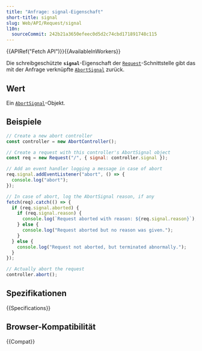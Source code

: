 ```yaml
---
title: "Anfrage: signal-Eigenschaft"
short-title: signal
slug: Web/API/Request/signal
l10n:
  sourceCommit: 242b21a3650efeec0d5d2c74cbd171891748c115
---
```


{{APIRef("Fetch API")}}{{AvailableInWorkers}}

Die schreibgeschützte **`signal`**-Eigenschaft der [`Request`](/de/docs/Web/API/Request)-Schnittstelle gibt das mit der Anfrage verknüpfte [`AbortSignal`](/de/docs/Web/API/AbortSignal) zurück.

## Wert

Ein [`AbortSignal`](/de/docs/Web/API/AbortSignal)-Objekt.

## Beispiele

```js
// Create a new abort controller
const controller = new AbortController();

// Create a request with this controller's AbortSignal object
const req = new Request("/", { signal: controller.signal });

// Add an event handler logging a message in case of abort
req.signal.addEventListener("abort", () => {
  console.log("abort");
});

// In case of abort, log the AbortSignal reason, if any
fetch(req).catch(() => {
  if (req.signal.aborted) {
    if (req.signal.reason) {
      console.log(`Request aborted with reason: ${req.signal.reason}`);
    } else {
      console.log("Request aborted but no reason was given.");
    }
  } else {
    console.log("Request not aborted, but terminated abnormally.");
  }
});

// Actually abort the request
controller.abort();
```

## Spezifikationen

{{Specifications}}

## Browser-Kompatibilität

{{Compat}}
